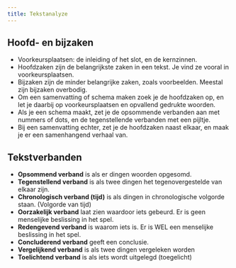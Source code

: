 ```yaml
---
title: Tekstanalyze
---
```


## Hoofd- en bijzaken

- Voorkeursplaatsen: de inleiding of het slot, en de kernzinnen.
- Hoofdzaken zijn de belangrijkste zaken in een tekst. Je vind ze vooral in voorkeursplaatsen.
- Bijzaken zijn de minder belangrijke zaken, zoals voorbeelden. Meestal zijn bijzaken overbodig.
- Om een samenvatting of schema maken zoek je de hoofdzaken op, en let je daarbij op voorkeursplaatsen en opvallend gedrukte woorden.
- Als je een schema maakt, zet je de opsommende verbanden aan met nummers of dots, en de tegenstellende verbanden met een pijltje.
- Bij een samenvatting echter, zet je de hoofdzaken naast elkaar, en maak je er een samenhangend verhaal van.

## Tekstverbanden

- **Opsommend verband** is als er dingen woorden opgesomd.
- **Tegenstellend verband** is als twee dingen het tegenovergestelde van elkaar zijn.
- **Chronologisch verband (tijd)** is als dingen in chronologische volgorde staan. (Volgorde van tijd)
- **Oorzakelijk verband** laat zien waardoor iets gebeurd. Er is geen menselijke beslissing in het spel.
- **Redengevend verband** is waarom iets is. Er is WEL een menselijke beslissing in het spel.
- **Concluderend verband** geeft een conclusie.
- **Vergelijkend verband** is als twee dingen vergeleken worden
- **Toelichtend verband** is als iets wordt uitgelegd (toegelicht)
